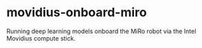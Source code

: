 # movidius-onboard-miro
Running deep learning models onboard the MiRo robot via the Intel Movidius compute stick.
